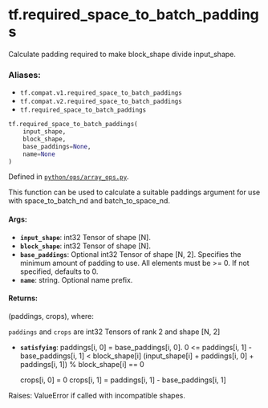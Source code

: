 <div itemscope itemtype="http://developers.google.com/ReferenceObject">
<meta itemprop="name" content="tf.required_space_to_batch_paddings" />
<meta itemprop="path" content="Stable" />
</div>

# tf.required_space_to_batch_paddings

Calculate padding required to make block_shape divide input_shape.

### Aliases:

* `tf.compat.v1.required_space_to_batch_paddings`
* `tf.compat.v2.required_space_to_batch_paddings`
* `tf.required_space_to_batch_paddings`

``` python
tf.required_space_to_batch_paddings(
    input_shape,
    block_shape,
    base_paddings=None,
    name=None
)
```



Defined in [`python/ops/array_ops.py`](/code/stable/tensorflow/python/ops/array_ops.py).

<!-- Placeholder for "Used in" -->

This function can be used to calculate a suitable paddings argument for use
with space_to_batch_nd and batch_to_space_nd.

#### Args:


* <b>`input_shape`</b>: int32 Tensor of shape [N].
* <b>`block_shape`</b>: int32 Tensor of shape [N].
* <b>`base_paddings`</b>: Optional int32 Tensor of shape [N, 2].  Specifies the minimum
  amount of padding to use.  All elements must be >= 0.  If not specified,
  defaults to 0.
* <b>`name`</b>: string.  Optional name prefix.


#### Returns:

(paddings, crops), where:

`paddings` and `crops` are int32 Tensors of rank 2 and shape [N, 2]

* <b>`satisfying`</b>: 
    paddings[i, 0] = base_paddings[i, 0].
    0 <= paddings[i, 1] - base_paddings[i, 1] < block_shape[i]
    (input_shape[i] + paddings[i, 0] + paddings[i, 1]) % block_shape[i] == 0

    crops[i, 0] = 0
    crops[i, 1] = paddings[i, 1] - base_paddings[i, 1]

Raises: ValueError if called with incompatible shapes.